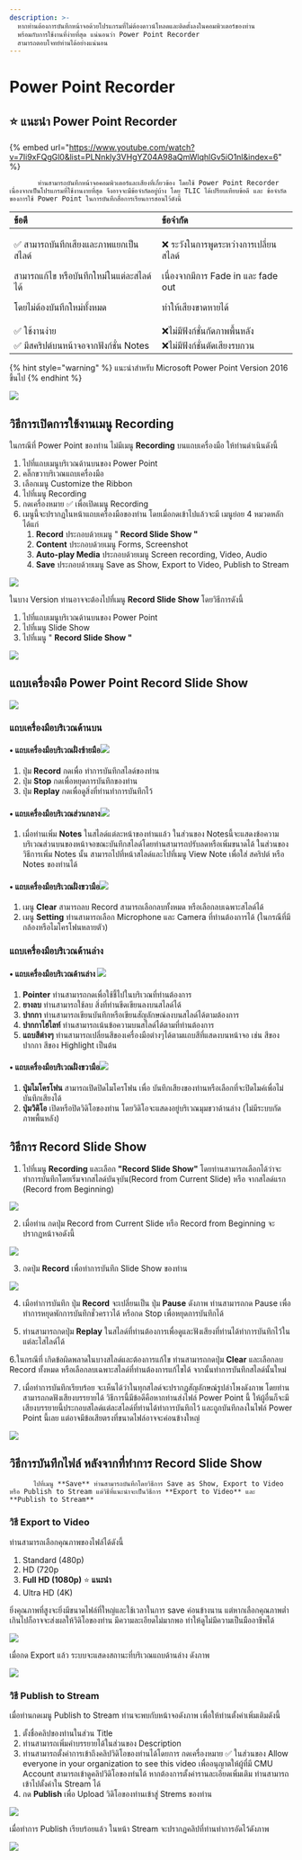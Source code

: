 ```yaml
---
description: >-
  หากท่านต้องการบันทึกหน้าจอด้วยโปรแกรมที่ไม่ต้องดาวน์โหลดและติดตั้งลงในคอมพิวเตอร์ของท่าน
  พร้อมกับการใช้งานที่ง่ายที่สุด แน่นอนว่า Power Point Recorder
  สามารถตอบโจทย์ท่านได้อย่างแน่นอน
---
```


# Power Point Recorder

## ⭐ แนะนำ Power Point Recorder

{% embed url="https://www.youtube.com/watch?v=7Ii9xFQgGl0&list=PLNnkly3VHgYZ04A98aQmWlqhlGv5iO1nl&index=6" %}

           ท่านสามารถบันทึกหน้าจอคอมพิวเตอร์และเสียงที่เกี่ยวข้อง โดยใช้ Power Point Recorder  เนื่องจากเป็นโปรแกรมที่ใช้งานงายที่สุด จึงอาจจะมีข้อจำกัดอยู่บ้าง โดย TLIC ได้เปรียบเทียบข้อดี และ ข้อจำกัดของการใช้ Power Point ในการบันทึกสื่อการเรียนการสอนไว้ดังนี้

<table>
  <thead>
    <tr>
      <th style="text-align:left">&#xE02;&#xE49;&#xE2D;&#xE14;&#xE35;</th>
      <th style="text-align:left">&#xE02;&#xE49;&#xE2D;&#xE08;&#xE33;&#xE01;&#xE31;&#xE14;</th>
    </tr>
  </thead>
  <tbody>
    <tr>
      <td style="text-align:left">
        <p>&#x2705; &#xE2A;&#xE32;&#xE21;&#xE32;&#xE23;&#xE16;&#xE1A;&#xE31;&#xE19;&#xE17;&#xE36;&#xE01;&#xE40;&#xE2A;&#xE35;&#xE22;&#xE07;&#xE41;&#xE25;&#xE30;&#xE20;&#xE32;&#xE1E;&#xE41;&#xE22;&#xE01;&#xE40;&#xE1B;&#xE47;&#xE19;&#xE2A;&#xE44;&#xE25;&#xE14;&#xE4C;</p>
        <p>&#xE2A;&#xE32;&#xE21;&#xE32;&#xE23;&#xE16;&#xE41;&#xE01;&#xE49;&#xE44;&#xE02;
          &#xE2B;&#xE23;&#xE37;&#xE2D;&#xE1A;&#xE31;&#xE19;&#xE17;&#xE36;&#xE01;&#xE43;&#xE2B;&#xE21;&#xE48;&#xE43;&#xE19;&#xE41;&#xE15;&#xE48;&#xE25;&#xE30;&#xE2A;&#xE44;&#xE25;&#xE14;&#xE4C;&#xE44;&#xE14;&#xE49;</p>
        <p>&#xE42;&#xE14;&#xE22;&#xE44;&#xE21;&#xE48;&#xE15;&#xE49;&#xE2D;&#xE07;&#xE1A;&#xE31;&#xE19;&#xE17;&#xE36;&#xE01;&#xE43;&#xE2B;&#xE21;&#xE48;&#xE17;&#xE31;&#xE49;&#xE07;&#xE2B;&#xE21;&#xE14;</p>
      </td>
      <td style="text-align:left">
        <p>&#x274C; &#xE23;&#xE30;&#xE27;&#xE31;&#xE07;&#xE43;&#xE19;&#xE01;&#xE32;&#xE23;&#xE1E;&#xE39;&#xE14;&#xE23;&#xE30;&#xE2B;&#xE27;&#xE48;&#xE32;&#xE07;&#xE01;&#xE32;&#xE23;&#xE40;&#xE1B;&#xE25;&#xE35;&#xE48;&#xE22;&#xE19;&#xE2A;&#xE44;&#xE25;&#xE14;&#xE4C;</p>
        <p>&#xE40;&#xE19;&#xE37;&#xE48;&#xE2D;&#xE07;&#xE08;&#xE32;&#xE01;&#xE21;&#xE35;&#xE01;&#xE32;&#xE23;
          Fade in &#xE41;&#xE25;&#xE30; fade out</p>
        <p>&#xE17;&#xE33;&#xE43;&#xE2B;&#xE49;&#xE40;&#xE2A;&#xE35;&#xE22;&#xE07;&#xE02;&#xE32;&#xE14;&#xE2B;&#xE32;&#xE22;&#xE44;&#xE14;&#xE49;</p>
      </td>
    </tr>
    <tr>
      <td style="text-align:left">&#x2705; &#xE43;&#xE0A;&#xE49;&#xE07;&#xE32;&#xE19;&#xE07;&#xE48;&#xE32;&#xE22;</td>
      <td
      style="text-align:left">&#x274C;&#xE44;&#xE21;&#xE48;&#xE21;&#xE35;&#xE1F;&#xE31;&#xE07;&#xE01;&#xE4C;&#xE0A;&#xE31;&#xE48;&#xE19;&#xE01;&#xE31;&#xE14;&#xE20;&#xE32;&#xE1E;&#xE1E;&#xE37;&#xE49;&#xE19;&#xE2B;&#xE25;&#xE31;&#xE07;</td>
    </tr>
    <tr>
      <td style="text-align:left">&#x2705; &#xE21;&#xE35;&#xE2A;&#xE04;&#xE23;&#xE34;&#xE1B;&#xE15;&#xE4C;&#xE1A;&#xE19;&#xE2B;&#xE19;&#xE49;&#xE32;&#xE08;&#xE2D;&#xE08;&#xE32;&#xE01;&#xE1F;&#xE31;&#xE07;&#xE01;&#xE4C;&#xE0A;&#xE31;&#xE48;&#xE19;
        Notes</td>
      <td style="text-align:left">&#x274C;&#xE44;&#xE21;&#xE48;&#xE21;&#xE35;&#xE1F;&#xE31;&#xE07;&#xE01;&#xE4C;&#xE0A;&#xE31;&#xE48;&#xE19;&#xE15;&#xE31;&#xE14;&#xE40;&#xE2A;&#xE35;&#xE22;&#xE07;&#xE23;&#xE1A;&#xE01;&#xE27;&#xE19;</td>
    </tr>
  </tbody>
</table>

{% hint style="warning" %}
แนะนำสำหรับ Microsoft Power Point Version 2016 ขึ้นไป
{% endhint %}

![](../../.gitbook/assets/grey-and-white-online-music-youtube-video-ad.gif)

## วิธีการเปิดการใช้งานเมนู Recording

ในกรณีที่ Power Point ของท่าน ไม่มีเมนู **Recording** บนแถบเครื่องมือ ให้ท่านดำเนินดังนี้

1. ไปที่แถบเมนูบริเวณด้านบนของ Power Point 
2. คลิ๊กขวาบริเวณแถบเครื่องมือ 
3. เลือกเมนู Customize the Ribbon   
4. ไปที่เมนู Recording
5. กดเครื่องหมาย ✅ เพื่อเปิดเมนู Recording 
6. เมนูนี้จะปรากฏในหน้าแถบเครื่องมือของท่าน โดยเมื่อกดเข้าไปแล้วจะมี เมนูย่อย 4 หมวดหลักได้แก่
   1. **Record** ประกอบด้วยเมนู " **Record Slide Show "**
   2. **Content** ประกอบด้วยเมนู Forms, Screenshot
   3. **Auto-play Media** ประกอบด้วยเมนู Screen recording, Video, Audio
   4. **Save** ประกอบด้วยเมนู Save as Show, Export to Video, Publish to Stream

![](../../.gitbook/assets/image%20%28118%29.png)

ในบาง Version ท่านอาจจะต้องไปที่เมนู **Record Slide Show** โดยวิธีการดังนี้

1. ไปที่แถบเมนูบริเวณด้านบนของ Power Point 
2. ไปที่เมนู Slide Show 
3. ไปที่เมนู " **Record Slide Show "**

![](../../.gitbook/assets/image%20%2888%29.png)

## แถบเครื่องมือ Power Point Record Slide Show

![](../../.gitbook/assets/image%20%2848%29.png)

### แถบเครื่องมือบริเวณด้านบน

#### • แถบเครื่องมือบริเวณฝั่งซ้ายมือ![](../../.gitbook/assets/image%20%28103%29.png) 

1. ปุ่ม **Record** กดเพื่อ ทำการบันทึกสไลด์ของท่าน
2. ปุ่ม **Stop** กดเพื่อหยุดการบันทึกของท่าน
3. ปุ่ม **Replay** กดเพื่อดูสิ่งที่ท่านทำการบันทึกไว้

#### • แถบเครื่องมือบริเวณส่วนกลาง![](../../.gitbook/assets/image%20%28147%29.png) 

1. เมื่อท่านเพิ่ม **Notes** ในสไลด์แต่ละหน้าของท่านแล้ว ในส่วนของ Notesนี้จะแสดงข้อความบริเวณส่วนบนของหน้าจอขณะบันทึกสไลด์โดยท่านสามารถปรับลดหรือเพิ่มขนาดได้  ในส่วนของวิธีการเพิ่ม Notes นั้น  สามารถไปที่หน้าสไลด์และไปที่เมนู View Note เพื่อใส่ สคริปต์ หรือ Notes ของท่านได้

#### • แถบเครื่องมือบริเวณฝั่งขวามือ![](../../.gitbook/assets/image%20%28150%29.png)

1. เมนู **Clear** สามารถลบ Record สามารถเลือกลบทั้งหมด หรือเลือกลบเฉพาะสไลด์ได้
2. เมนู **Setting** ท่านสามารถเลือก Microphone และ Camera ที่ท่านต้องการได้ \(ในกรณีที่มีกล้องหรือไมโครโฟนหลายตัว\)

### แถบเครื่องมือบริเวณด้านล่าง

#### • แถบเครื่องมือบริเวณด้านล่าง ![](../../.gitbook/assets/image%20%28153%29.png) 

1. **Pointer** ท่านสามารถกดเพื่อใช้ชี้ไปในบริเวณที่ท่านต้องการ
2. **ยางลบ** ท่านสามารถใช้ลบ สิ่งที่ท่านขีดเขียนลงบนสไลด์ได้
3. **ปากกา** ท่านสามารถเขียนบันทึกหรือเขียนสัญลักษณ์ลงบนสไลด์ได้ตามต้องการ
4. **ปากกาไฮไลท์** ท่านสามารถเน้นข้อความบนสไลด์ได้ตามที่ท่านต้องการ
5. **แถบสีต่างๆ** ท่านสามารถเปลี่ยนสีของเครื่องมือต่างๆได้ตามแถบสีที่แสดงบนหน้าจอ เช่น สีของปากกา สีของ Highlight เป็นต้น

#### • แถบเครื่องมือบริเวณฝั่งขวามือ![](../../.gitbook/assets/image%20%2856%29.png) 

1. **ปุ่มไมโครโฟน** สามารถเปิดปิดไมโครโฟน เพื่อ บันทึกเสียงของท่านหรือเลือกที่จะปิดไมค์เพื่อไม่บันทึกเสียงได้
2. **ปุ่มวิดิโอ** เปิดหรือปิดวิดิโอของท่าน โดยวิดิโอจะแสดงอยู่บริเวณมุมขวาด้านล่าง \(ไม่มีระบบกัดภาพพื้นหลัง\)

## วิธีการ Record Slide Show

1. ไปที่เมนู **Recording** และเลือก **"Record Slide Show"**  โดยท่านสามารถเลือกได้ว่าจะทำการบันทึกโดยเริ่มจากสไลด์บันจุบัน\(Record from Current Slide\) หรือ จากสไลด์แรก \(Record from Beginning\)

![](../../.gitbook/assets/image%20%283%29.png)



2. เมื่อท่าน กดปุ่ม Record from Current Slide หรือ Record from Beginning จะปรากฏหน้าจอดังนี้

![](../../.gitbook/assets/image%20%2818%29.png)



3. กดปุ่ม **Record** เพื่อทำการบันทึก Slide Show ของท่าน

![](../../.gitbook/assets/image%20%28151%29.png)

4. เมือทำการบันทึก ปุ่ม **Record** จะเปลี่ยนเป็น ปุ่ม **Pause** ดังภาพ ท่านสามารถกด Pause เพื่อทำการหยุดพักการบันทึกชั่วคราวได้ หรือกด Stop เพื่อหยุดการบันทึกได้

5. ท่านสามารถกดปุ่ม **Replay** ในสไลด์ที่ท่านต้องการเพื่อดูและฟังเสียงที่ท่านได้ทำการบันทึกไว้ในแต่ละไสไลด์ได้ 

6.ในกรณีที่ เกิดข้อผิดพลาดในบางสไลด์และต้องการแก้ไข ท่านสามารถกดปุ่ม **Clear** และเลือกลบ Record ทั้งหมด หรือเลือกลบเฉพาะสไลด์ที่ท่านต้องการแก้ไขได้ จากนั้นทำการบันทึกสไลด์นั้นใหม่

7. เมื่อทำการบันทึกเรียบร้อย จะเห็นได้ว่าในทุกสไลด์จะปรากฏสัญลักษณ์รูปลำโพงดังภาพ โดยท่านสามารถกดฟังเสียงบรรยายได้ วิธีการนี้มีข้อดีคือหากท่านส่งไฟล์ Power Point นี้ ให้ผู้อื่นก็จะมีเสียงบรรยายนี้ประกอบสไลด์แต่ละสไลด์ที่ท่านได้ทำการบันทึกไว้ และถูกบันทึกลงในไฟล์ Power Point นี้เลย แต่อาจมีข้อเสียตรงที่ขนาดไฟล์อาจจะค่อนข้างใหญ่

![](../../.gitbook/assets/image%20%28134%29.png)

## วิธีการบันทึกไฟล์ หลังจากที่ทำการ Record Slide Show

          ไปที่เมนู **Save** ท่านสามารถบันทึกโดยวิธีการ Save as Show, Export to Video หรือ Publish to Stream แต่วิธีที่แนะนำจะเป็นวิธีการ **Export to Video** และ **Publish to Stream**

### วิธี **Export to Video** 

ท่านสามารถเลือกคุณภาพของไฟล์ได้ดังนี้

1. Standard \(480p\) 
2. HD \(720p 
3. **Full HD \(1080p\)** ⭐ **แนะนำ**
4. Ultra HD \(4K\)

ยิ่งคุณภาพที่สูงจะยิ่งมีขนาดไฟล์ที่ใหญ่และใช้เวลาในการ save ค่อนข้างนาน  แต่หากเลือกคุณภาพต่ำเกินไปก็อาจจะส่งผลให้วิดิโอของท่าน มีความละเอียดไม่มากพอ ทำให้ดูไม่มีความเป็นมืออาชีพได้ 

![](../../.gitbook/assets/image%20%2811%29.png)

เมื่อกด Export แล้ว ระบบจะแสดงสถานะที่บริเวณแถบด้านล่าง ดังภาพ

![](../../.gitbook/assets/image%20%2841%29.png)



### วิธี **Publish to Stream**

เมื่อท่านกดเมนู Publish to Stream ท่านจะพบกับหน้าจอดังภาพ เพื่อให้ท่านตั้งค่าเพิ่มเติมดังนี้

1. ตั้งชื่อคลิปของท่านในส่วน Title
2. ท่านสามารถเพิ่มคำบรรยายได้ในส่วนของ Description
3. ท่านสามารถตั้งค่าการเข้าถึงคลิปวิดิโอของท่านได้โดยการ กดเครื่องหมาย ✅ ในส่วนของ Allow everyone in your organization to see this video เพื่ออนุญาตให้ผู้ที่มี CMU Account สามารถเข้าดูคลิปวิดิโอของท่นได้ หากต้องการตั้งค่ารานละเอียดเพิ่มเติม ท่านสามารถเข้าไปตั้งค่าใน Stream ได้
4. กด **Publish** เพื่อ Upload วิดิโอของท่านเข้าสู่ Strems ของท่าน

![](../../.gitbook/assets/image%20%2838%29.png)



เมื่อทำการ Publish เรียบร้อยแล้ว ในหน้า Stream จะปรากฏคลิปที่ท่านทำการอัดไว้ดังภาพ

![](../../.gitbook/assets/image%20%28140%29.png)

